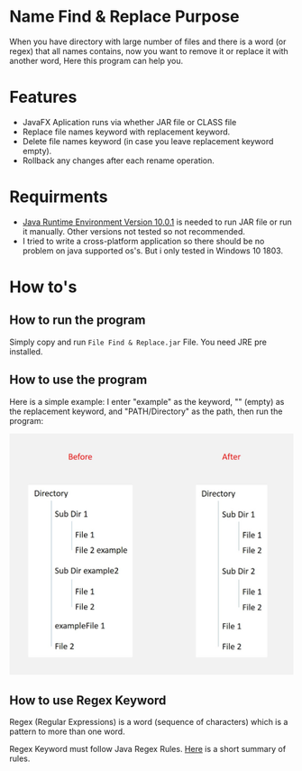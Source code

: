 # Name Find & Replace Purpose
When you have directory with large number of files and there is a word (or regex) that all names contains, now you want to remove it or replace it with another word, Here this program can help you.

# Features
* JavaFX Aplication runs via whether JAR file or CLASS file
* Replace file names keyword with replacement keyword.
* Delete file names keyword (in case you leave replacement keyword empty).
* Rollback any changes after each rename operation.

# Requirments
* [Java Runtime Environment Version 10.0.1](http://www.oracle.com/technetwork/java/javase/downloads/jre10-downloads-4417026.html) is needed to run JAR file or run it manually.
Other versions not tested so not recommended.
* I tried to write a cross-platform application so there should be no problem on java supported os's. But i only tested in Windows 10 1803.

# How to's

## How to run the program
Simply copy and run `File Find & Replace.jar` File. You need JRE pre installed.

## How to use the program
Here is a simple example: I enter "example" as the keyword, "" (empty) as the replacement keyword, and "PATH/Directory" as the path, then run the program:

![Example](https://github.com/Matin-A/Name-Find-Replace/blob/master/Assests/Example.jpg)


## How to use Regex Keyword
Regex (Regular Expressions) is a word (sequence of characters) which is a pattern to more than one word.

Regex Keyword must follow Java Regex Rules. [Here](https://docs.google.com/document/d/1CDhy9E-SLz_CeW5VSJ-uM63UPCEj2O3hQUsicKNE178/edit?usp=sharing) is a short summary of rules.
